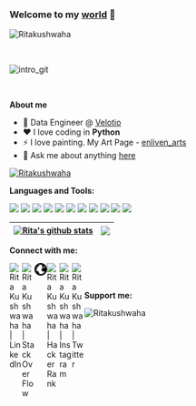 ### Welcome to my <a href="https://ritakushwaha.github.io/rita12.github.io">world</a> 👋
<p align="left"> <img src="https://komarev.com/ghpvc/?username=Ritakushwaha" alt="Ritakushwaha" /></p>
<br />

![intro_git](https://user-images.githubusercontent.com/37330761/143721328-6c2d92aa-2882-4f6c-ac73-cdc24c04bf6e.gif)

<br />

**About me**

- 💼 Data Engineer @ [Velotio](https://www.velotio.com/)
- ❤️ I love coding in **Python**
- ⚡ I love painting. My Art Page - [enliven_arts](https://www.instagram.com/enliven_arts/)
- 💬 Ask me about anything [here](https://github.com/Ritakushwaha/Ritakushwaha/discussions)

<p align="left"> <a href="https://github.com/ryo-ma/github-profile-trophy"><img src="https://github-profile-trophy.vercel.app/?username=Ritakushwaha" alt="Ritakushwaha" /></a> </p>

**Languages and Tools:**  

<code><img height="20" src="https://cdn.jsdelivr.net/npm/simple-icons@3.4.0/icons/python.svg"></code>
<code><img height="20" src="https://cdn.jsdelivr.net/npm/simple-icons@3.4.0/icons/mysql.svg"></code>
<code><img height="20" src="https://cdn.jsdelivr.net/npm/simple-icons@3.4.0/icons/linux.svg"></code>
<code><img height="20" src="https://cdn.jsdelivr.net/npm/simple-icons@3.4.0/icons/pycharm.svg"></code>
<code><img height="20" src="https://cdn.jsdelivr.net/npm/simple-icons@3.4.0/icons/git.svg"></code>
<code><img height="20" src="https://cdn.jsdelivr.net/npm/simple-icons@3.4.0/icons/anaconda.svg"></code>
<code><img height="20" src="https://cdn.jsdelivr.net/npm/simple-icons@3.4.0/icons/amazonaws.svg"></code>
<code><img height="20" src="https://cdn.jsdelivr.net/npm/simple-icons@3.4.0/icons/apachekafka.svg"></code>
<code><img height="20" src="https://cdn.jsdelivr.net/npm/simple-icons@3.4.0/icons/apacheflink.svg"></code>
<code><img height="20" src="https://cdn.jsdelivr.net/npm/simple-icons@3.4.0/icons/apacheairflow.svg"></code>
<code><img height="20" src="https://cdn.jsdelivr.net/npm/simple-icons@3.4.0/icons/apachespark.svg"></code>

| <a href="https://github.com/Ritakushwaha/github-readme-stats"><img align="center" src="https://github-readme-stats.vercel.app/api?username=Ritakushwaha&show_icons=true&hide_border=true" alt="Rita's github stats" /></a> | <a href="https://github.com/Ritakushwaha/github-readme-stats"><img align="center" src="https://github-readme-stats.vercel.app/api/top-langs/?username=Ritakushwaha&layout=compact&hide_border=true&langs_count=8" /></a> |
| ------------- | ------------- |

**Connect with me:**

[<img align="left" alt="Rita Kushwaha | LinkedIn" width="22px" src="https://cdn.jsdelivr.net/npm/simple-icons@3.4.0/icons/linkedin.svg" />](https://www.linkedin.com/in/rita-kushwaha-827632148)
[<img align="left" alt="Rita Kushwaha | StackOver Flow" width="22px" src="https://cdn.jsdelivr.net/npm/simple-icons@3.4.0/icons/stackoverflow.svg" />](https://stackoverflow.com/users/10058360/rita-kushwaha)
[<img align="left" alt="Rita Kushwaha" width="22px" src="https://raw.githubusercontent.com/iconic/open-iconic/master/svg/globe.svg" />](https://ritakushwaha.github.io/rita12.github.io)
[<img align="left" alt="Rita Kushwaha | HackerRank" width="22px" src="https://cdn.jsdelivr.net/npm/simple-icons@3.0.1/icons/hackerrank.svg" alt="Ritakushwaha"/>](https://www.hackerrank.com/ritakushwaha7311)
[<img align="left" alt="Rita Kushwaha | Instagram" width="22px" src="https://cdn.jsdelivr.net/npm/simple-icons@v3/icons/instagram.svg" />](https://www.instagram.com/seno.rita12)
[<img align="left" alt="Rita Kushwaha | Twitter" width="22px" src="https://cdn.jsdelivr.net/npm/simple-icons@v3/icons/twitter.svg" />](https://twitter.com/Ritakushwaha12)

<br />
<br />


**Support me:**
<p><a href="https://www.buymeacoffee.com/Ritakushwaha"> <img align="left" src="https://cdn.buymeacoffee.com/buttons/v2/default-yellow.png" height="30" width="150" alt="Ritakushwaha" /></a></p><br><br>

